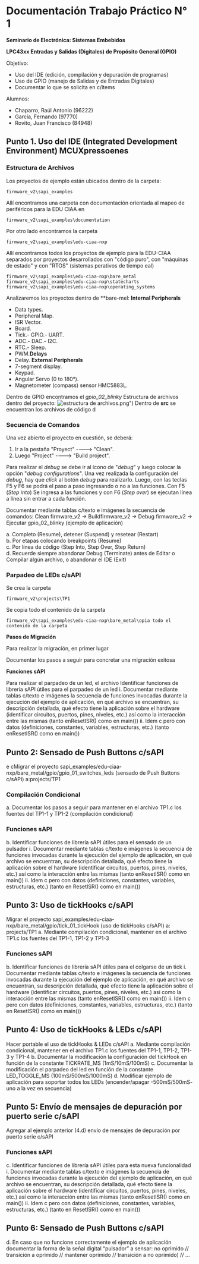 # Documentación Trabajo Práctico N° 1
**Seminario de Electrónica: Sistemas Embebidos**

**LPC43xx Entradas y Salidas (Digitales) de Propósito General (GPIO)**

Objetivo:
 - Uso del IDE (edición, compilación y depuración de programas)
 - Uso de GPIO (manejo de Salidas y de Entradas Digitales)
 - Documentar lo que se solicita en c/ítems


Alumnos:
  - Chaparro, Raúl Antonio (96222)
  - García, Fernando (97770)
  - Rovito, Juan Francisco (84948)


## Punto 1. Uso del IDE (Integrated Development Environment) MCUXpressoenes 

### Estructura de Archivos
Los proyectos de ejemplo están ubicados dentro de la carpeta:

	firmware_v2\sapi_examples

Allí encontramos una carpeta con documentación orientada al mapeo de periféricos para la EDU CIAA en

	firmware_v2\sapi_examples\documentation

Por otro lado encontramos la carpeta

	firmware_v2\sapi_examples\edu-ciaa-nxp

Allí encontramos todos los proyectos de ejemplo para la EDU-CIAA separados por proyectos desarrollados con "código puro", con "máquinas de estado" y con "RTOS" (sistemas perativos de tiempo eal)

	firmware_v2\sapi_examples\edu-ciaa-nxp\bare_metal
	firmware_v2\sapi_examples\edu-ciaa-nxp\statecharts
	firmware_v2\sapi_examples\edu-ciaa-nxp\operating_systems

Analizaremos los proyectos dentro de **bare-mel:
**Internal Peripherals**
- Data types.
- Peripheral Map.
- ISR Vector.
- Board.
- Tick.- GPIO.- UART.
- ADC.- DAC.- I2C.
- RTC.- Sleep.
- PWM.**Delays**
- Delay.
**External Peripherals**
- 7-segment display.
- Keypad.
- Angular Servo (0 to 180°).
- Magnetometer (compass) sensor HMC5883L.

Dentro de GPIO encontramos el _gpio_02_blinky_
Estructura de archivos dentro del proyecto:
![estructura de archivos]("estructura_archivo_ejemploestturael.png").png")
Dentro de **src** se encuentran los archivos de código d

### Secuencia de Comandos

Una vez abierto el proyecto en cuestión, se deberá:

 1. Ir a la pestaña "Proyect" ----> "Clean".
 2. Luego "Project" ----> "Build project".

Para realizar el _debug_ se debe ir al ícono de "_debug_" y luego colocar la opción "_debug configurations_".
Una vez realizada la configuración del _debug_, hay que  _click_ al  botón _debug_ para realizarlo.  Luego, con las teclas F5 y F6 se podrá  el paso a paso ingresando o no a las funciones. Con F5 (_Step into_) Se ingresa a las funciones y con F6 (_Step over_) se ejecutan línea a línea sin entrar a cada función.

 
Documentar mediante tablas c/texto e imágenes la secuencia de comandos: Clean firmware_v2 -> Buildfirmware_v2 -> Debug firmware_v2 -> Ejecutar gpio_02_blinky (ejemplo de aplicación)
    
a. Completo (Resume), detener (Suspend) y resetear (Restart)  
b. Por etapas colocando breakpoints (Resume)  
c. Por línea de código (Step Into, Step Over, Step Return)  
d. Recuerde siempre abandonar Debug (Terminate) antes de Editar o Compilar algún archivo, o abandonar el IDE (Exit)

### Parpadeo de LEDs c/sAPI

Se crea la carpeta

	firmware_v2\projects\TP1

Se copia todo el contenido de la carpeta

	firmware_v2\sapi_examples\edu-ciaa-nxp\bare_metal\opia todo el contenido de la carpeta


__Pasos de Migración__ 

Para realizar la migración, en primer lugar

Documentar los pasos a seguir para concretar una migración exitosa
 
__Funciones sAPI__

Para realizar el parpadeo de un led, el archivo
Identificar funciones de librería sAPI útiles para el parpadeo de un led
	i.  Documentar mediante tablas c/texto e imágenes la secuencia de funciones invocadas durante la ejecución del ejemplo de aplicación, en qué archivo se encuentran, su descripción detallada, qué efecto tiene la aplicación sobre el hardware (identificar circuitos, puertos, pines, niveles, etc.) así como la interacción entre las mismas (tanto enResetISR() como en main())
	ii.  Idem c pero con datos (definiciones, constantes, variables, estructuras, etc.) (tanto enResetISR() como en main())

	
## Punto 2: Sensado de Push Buttons c/sAPI

e cMigrar el proyecto sapi_examples/edu-ciaa-nxp/bare_metal/gpio/gpio_01_switches_leds (sensado de Push Buttons c/sAPI) a:projects/TP1

### Compilación Condicional

a. Documentar los pasos a seguir para mantener en el archivo TP1.c los fuentes del TP1-1 y TP1-2 (compilación condicional)

### Funciones sAPI
b. Identificar funciones de librería sAPI útiles para el sensado de un pulsador
	i.  Documentar mediante tablas c/texto e imágenes la secuencia de funciones invocadas durante la ejecución del ejemplo de aplicación, en qué archivo se encuentran, su descripción detallada, qué efecto tiene la aplicación sobre el hardware (identificar circuitos, puertos, pines, niveles, etc.) así como la interacción entre las mismas (tanto enResetISR() como en main())
	ii.  Idem c pero con datos (definiciones, constantes, variables, estructuras, etc.) (tanto en ResetISR() como en main())

## Punto 3: Uso de tickHooks c/sAPI

Migrar el proyecto sapi_examples/edu-ciaa-nxp/bare_metal/gpio/tick_01_tickHook (uso de tickHooks c/sAPI) a: projects/TP1
a. Mediante compilación condicional, mantener en el archivo TP1.c los fuentes del TP1-1, TP1-2 y TP1-3  

### Funciones sAPI

b. Identificar funciones de librería sAPI útiles para el colgarse de un tick
	i.  Documentar mediante tablas c/texto e imágenes la secuencia de funciones invocadas durante la ejecución del ejemplo de aplicación, en qué archivo se encuentran, su descripción detallada, qué efecto tiene la aplicación sobre el hardware (identificar circuitos, puertos, pines, niveles, etc.) así como la interacción entre las mismas (tanto enResetISR() como en main())
	ii.  Idem c pero con datos (definiciones, constantes, variables, estructuras, etc.) (tanto en ResetISR() como en main())

## Punto 4: Uso de tickHooks & LEDs c/sAPI

Hacer portable el uso de tickHooks & LEDs c/sAPI
a.  Mediante compilación condicional, mantener en el archivo TP1.c los fuentes del TP1-1, TP1-2, TP1-3 y TP1-4
b.  Documentar la modificación la configuración del tickHook en función de la constante TICKRATE_MS (1mS/10mS/100mS)
c.  Documentar la modificación el parpadeo del led en función de la constante LED_TOGGLE_MS (100mS/500mS/1000mS)
d.  Modificar ejemplo de aplicación para soportar todos los LEDs (encender/apagar -500mS/500mS- uno a la vez en secuencia)

## Punto 5: Envío de mensajes de depuración por puerto serie c/sAPI

Agregar al ejemplo anterior (4.d) envío de mensajes de depuración por puerto serie c/sAPI

### Funciones sAPI

c. Identificar funciones de librería sAPI útiles para esta nueva funcionalidad
	i.  Documentar mediante tablas c/texto e imágenes la secuencia de funciones invocadas durante la ejecución del ejemplo de aplicación, en qué archivo se encuentran, su descripción detallada, qué efecto tiene la aplicación sobre el hardware (identificar circuitos, puertos, pines, niveles, etc.) así como la interacción entre las mismas (tanto enResetISR() como en main())
   ii.  Idem c pero con datos (definiciones, constantes, variables, estructuras, etc.) (tanto en ResetISR() como en main())

## Punto 6: Sensado de Push Buttons c/sAPI

d.  En caso que no funcione correctamente el ejemplo de aplicación documentar la forma de la señal digital “pulsador” a sensar: no oprimido // transición a oprimido // mantener oprimido // transición a no oprimido) // ...


<!--stackedit_data:
eyJoaXN0b3J5IjpbMTU1NTQyOTI5MywtNzQ0Njc3MTc2LC0xMz
gwNzgyNDA3LDg5NTQxNjU5MiwtMzAwODAyMDcsMTk5Njk5ODI4
NCwxODA1MDI3NTk1LDEzMzI2MzMxMDYsMTIyMDk5NjQ4MCwxMz
MyNjMzMTA2LDEyMjA5OTY0ODAsMTA1MTIxNjcxOV19
-->